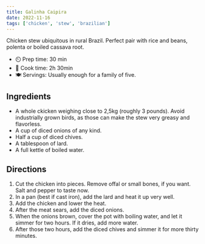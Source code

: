 ```yaml
---
title: Galinha Caipira
date: 2022-11-16
tags: ['chicken', 'stew', 'brazilian']
---
```


Chicken stew ubiquitous in rural Brazil. Perfect pair with rice and beans, polenta or boiled cassava root.

- ⏲️ Prep time: 30 min
- 🍳 Cook time: 2h 30min
- 🍽️ Servings: Usually enough for a family of five.

## Ingredients

- A whole ckicken weighing close to 2,5kg (roughly 3 pounds). Avoid industrially grown birds, as those can make the stew very greasy and flavorless.
- A cup of diced onions of any kind.
- Half a cup of diced chives.
- A tablespoon of lard.
- A full kettle of boiled water.

## Directions

1. Cut the chicken into pieces. Remove offal or small bones, if you want. Salt and pepper to taste now.
2. In a pan (best if cast iron), add the lard and heat it up very well.
3. Add the chicken and lower the heat.
4. After the meat sears, add the diced onions.
5. When the onions brown, cover the pot with boiling water, and let it simmer for two hours. If it dries, add more water.
6. After those two hours, add the diced chives and simmer it for more thirty minutes.
